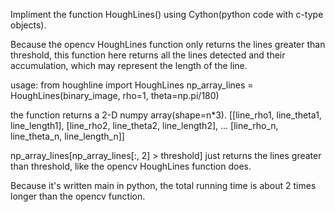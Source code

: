 Impliment the function HoughLines() using Cython(python code with c-type objects).

Because the opencv HoughLines function only returns the lines greater than threshold, this function here returns all the lines 
detected and their accumulation, which may represent the length of the line.

usage:
from houghline import HoughLines
np_array_lines = HoughLines(binary_image, rho=1, theta=np.pi/180)

the function returns a 2-D numpy array(shape=n*3).
[[line_rho1, line_theta1, line_length1],
 [line_rho2, line_theta2, line_length2],
 ...
 [line_rho_n, line_theta_n, line_length_n]]
 
np_array_lines[np_array_lines[:, 2] > threshold] just returns the lines greater than threshold, like the opencv HoughLines
function does.

Because it's written main in python, the total running time is about 2 times longer than the opencv function.

